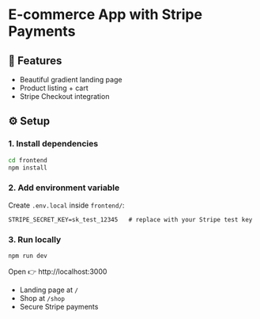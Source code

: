 # E-commerce App with Stripe Payments

## 🚀 Features
- Beautiful gradient landing page
- Product listing + cart
- Stripe Checkout integration

## ⚙️ Setup

### 1. Install dependencies
```bash
cd frontend
npm install
```

### 2. Add environment variable
Create `.env.local` inside `frontend/`:
```
STRIPE_SECRET_KEY=sk_test_12345   # replace with your Stripe test key
```

### 3. Run locally
```bash
npm run dev
```

Open 👉 http://localhost:3000

- Landing page at `/`
- Shop at `/shop`
- Secure Stripe payments
